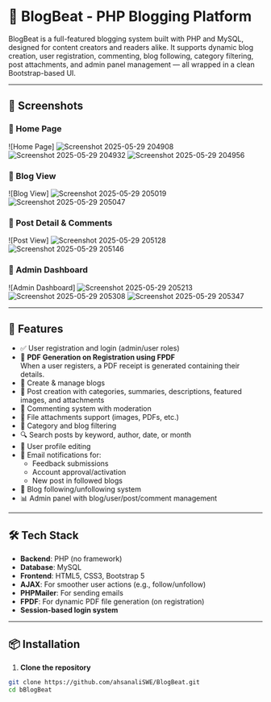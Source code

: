 # 📝 BlogBeat - PHP Blogging Platform

BlogBeat is a full-featured blogging system built with PHP and MySQL, designed for content creators and readers alike. It supports dynamic blog creation, user registration, commenting, blog following, category filtering, post attachments, and admin panel management — all wrapped in a clean Bootstrap-based UI.

---

## 📸 Screenshots

### 🔹 Home Page
![Home Page]
![Screenshot 2025-05-29 204908](https://github.com/user-attachments/assets/e26c673a-9226-43e5-9687-2bcf5cb863b8)
![Screenshot 2025-05-29 204932](https://github.com/user-attachments/assets/7d4d11ed-a5f9-49d2-bae4-bbfef1f051b5)
![Screenshot 2025-05-29 204956](https://github.com/user-attachments/assets/ddbf3934-df0e-41ff-a6ff-4661b0809810)



### 🔹 Blog View
![Blog View]
![Screenshot 2025-05-29 205019](https://github.com/user-attachments/assets/2334a43f-6674-4c05-93fd-64a4857f5b5a)
![Screenshot 2025-05-29 205047](https://github.com/user-attachments/assets/b375f06f-5098-4406-9db0-73ac032703f3)



### 🔹 Post Detail & Comments
![Post View]
![Screenshot 2025-05-29 205128](https://github.com/user-attachments/assets/578f087d-3cec-445e-985e-b0934c2f1eb0)
![Screenshot 2025-05-29 205146](https://github.com/user-attachments/assets/2a44f956-3c46-474f-ba98-bda943c14039)



### 🔹 Admin Dashboard
![Admin Dashboard]
![Screenshot 2025-05-29 205213](https://github.com/user-attachments/assets/be1414ce-6040-43db-b7c6-1188ed953416)
![Screenshot 2025-05-29 205308](https://github.com/user-attachments/assets/918ebaaa-15d6-4c16-8833-4490e14272a2)
![Screenshot 2025-05-29 205347](https://github.com/user-attachments/assets/5c2c66ee-fa3d-458f-addf-55d432f68593)



---

## 🚀 Features

- ✅ User registration and login (admin/user roles)
- 📄 **PDF Generation on Registration using FPDF**  
  When a user registers, a PDF receipt is generated containing their details.
- 🧾 Create & manage blogs
- 📝 Post creation with categories, summaries, descriptions, featured images, and attachments
- 💬 Commenting system with moderation
- 📎 File attachments support (images, PDFs, etc.)
- 📂 Category and blog filtering
- 🔍 Search posts by keyword, author, date, or month
- 👤 User profile editing
- 🔔 Email notifications for:
  - Feedback submissions
  - Account approval/activation
  - New post in followed blogs
- 🔄 Blog following/unfollowing system
- 📊 Admin panel with blog/user/post/comment management

---

## 🛠️ Tech Stack

- **Backend**: PHP (no framework)
- **Database**: MySQL
- **Frontend**: HTML5, CSS3, Bootstrap 5
- **AJAX**: For smoother user actions (e.g., follow/unfollow)
- **PHPMailer**: For sending emails
- **FPDF**: For dynamic PDF file generation (on registration)
- **Session-based login system**

---

## 📦 Installation

1. **Clone the repository**
```bash
git clone https://github.com/ahsanaliSWE/BlogBeat.git
cd bBlogBeat
